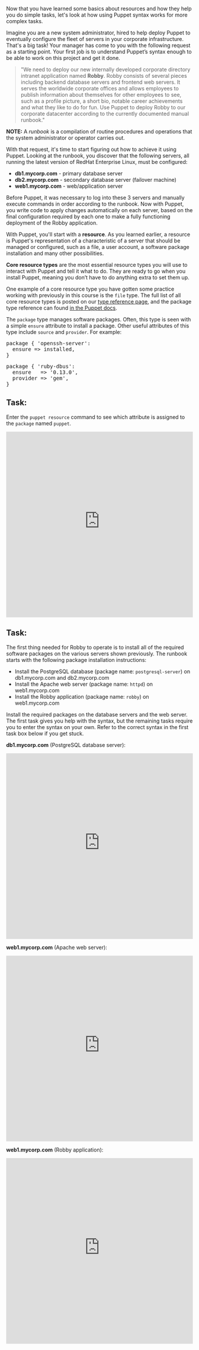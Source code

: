 Now that you have learned some basics about resources and how they help you do simple tasks, let's look at how using Puppet syntax works for more complex tasks.

Imagine you are a new system administrator, hired to help deploy Puppet to eventually configure the fleet of servers in your corporate infrastructure. That's a big task! Your manager has come to you with the following request as a starting point. Your first job is to understand Puppet&rsquo;s syntax enough to be able to work on this project and get it done.&nbsp;

> "We need to deploy our new internally developed corporate directory intranet application named **Robby**. Robby consists of several pieces including backend database servers and frontend web servers. It serves the worldwide corporate offices and allows employees to publish information about themselves for other employees to see, such as a profile picture, a short bio, notable career achievements and what they like to do for fun. Use Puppet to deploy Robby to our corporate datacenter according to the currently documented manual runbook."

**NOTE:** A *runbook* is a compilation of routine procedures and operations that the system administrator or operator carries out.

With that request, it's time to start figuring out how to achieve it using Puppet. Looking at the runbook, you discover that the following servers, all running the latest version of RedHat Enterprise Linux, must be configured:

* **db1.mycorp.com** - primary database server
* **db2.mycorp.com** - secondary database server (failover machine)
* **web1.mycorp.com** - web/application server

Before Puppet, it was necessary to log into these 3 servers and manually execute commands in order according to the runbook. Now with Puppet, you write code to apply changes automatically on each server, based on the final configuration required by each one to make a fully functioning deployment of the Robby application.

With Puppet, you'll start with a **resource**. As you learned earlier, a resource is Puppet's representation of a characteristic of a server that should be managed or configured, such as a file, a user account, a software package installation and many other possibilities.

**Core resource types** are the most essential resource types you will use to interact with Puppet and tell it what to do. They are ready to go when you install Puppet, meaning you don&rsquo;t have to do anything extra to set them up.

One example of a core resource type you have gotten some practice working with previously in this course is the `file` type. The full list of all core resource types is posted on our [type reference page](https://puppet.com/docs/puppet/latest/type.html), and the package type reference can found [in the Puppet docs](https://puppet.com/docs/puppet/latest/types/package.html).

The `package` type manages software packages. Often, this type is seen with a simple `ensure` attribute to install a package. Other useful attributes of this type include `source` and `provider`. For example:

<pre>
package { 'openssh-server':
  ensure => installed,
}
</pre>

<pre>
package { 'ruby-dbus':
  ensure   => '0.13.0',
  provider => 'gem',
}
</pre>

## Task:
Enter the `puppet resource` command to see which attribute is assigned to the `package` named `puppet`.

<p><iframe src="https://magicbox.classroom.puppet.com/resources/exploring_package" width="100%" height="500px" frameborder="0"></iframe></p>

## Task:
The first thing needed for Robby to operate is to install all of the required software packages on the various servers shown previously. The runbook starts with the following package installation instructions:

* Install the PostgreSQL database (package name: `postgresql-server`) on db1.mycorp.com and db2.mycorp.com
* Install the Apache web server (package name: `httpd`) on web1.mycorp.com
* Install the Robby application (package name: `robby`) on web1.mycorp.com

Install the required packages on the database servers and the web server. The first task gives you help with the syntax, but the remaining tasks require you to enter the syntax on your own. Refer to the correct syntax in the first task box below if you get stuck.

**db1.mycorp.com** (PostgreSQL database server):

<iframe src="https://magicbox.classroom.puppet.com/scenario/install_database_package" width="100%" height="500px" frameborder="0"></iframe>

**web1.mycorp.com** (Apache web server):

<iframe src="https://magicbox.classroom.puppet.com/scenario/install_httpd_package" width="100%" height="500px" frameborder="0"></iframe>

**web1.mycorp.com** (Robby application):

<iframe src="https://magicbox.classroom.puppet.com/scenario/install_robby_package" width="100%" height="500px" frameborder="0"></iframe>
